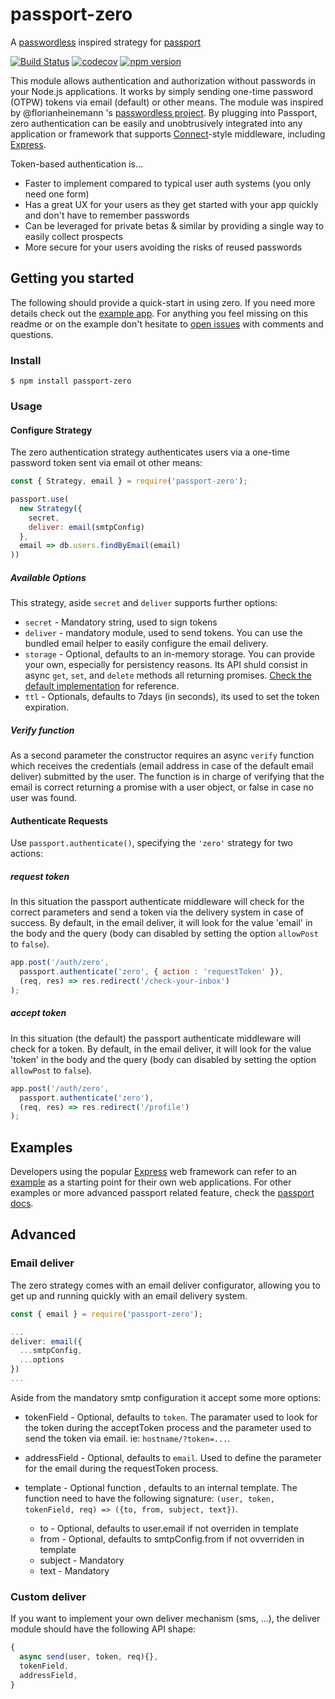 passport-zero
==============

A [passwordless](https://github.com/florianheinemann/passwordless) inspired strategy for [passport](https://github.com/jaredhanson/passport)

[![Build Status](https://travis-ci.org/nickbalestra/zero.svg?branch=master)](https://travis-ci.org/nickbalestra/zero)
[![codecov](https://codecov.io/gh/nickbalestra/zero/branch/master/graph/badge.svg)](https://codecov.io/gh/nickbalestra/zero)
[![npm version](https://badge.fury.io/js/passport-zero.svg)](http://badge.fury.io/js/passport-zero)

This module allows authentication and authorization without passwords in your Node.js
applications. It works by simply sending one-time password (OTPW) tokens via email (default) or other means. The module was inspired by @florianheinemann 's [passwordless project](https://github.com/florianheinemann/passwordless/). By plugging into Passport, zero authentication can be easily and unobtrusively integrated into any application or framework that supports [Connect](http://www.senchalabs.org/connect/)-style middleware, including [Express](http://expressjs.com/). 

Token-based authentication is...

- Faster to implement compared to typical user auth systems (you only need one form)
- Has a great UX for your users as they get started with your app quickly and don't have to remember passwords
- Can be leveraged for private betas & similar by providing a single way to easily collect prospects 
- More secure for your users avoiding the risks of reused passwords

## Getting you started

The following should provide a quick-start in using zero. If you need more details check out the [example app](https://github.com/nickbalestra/zero/tree/master/example). For anything you feel missing on this readme or on the example don't hesitate to [open issues]((https://github.com/nickbalestra/zero/issues)) with comments and questions.

### Install

```
$ npm install passport-zero
```

### Usage

#### Configure Strategy

The zero authentication strategy authenticates users via a one-time password token sent via email ot other means:

```js
const { Strategy, email } = require('passport-zero');

passport.use(
  new Strategy({              
    secret,
    deliver: email(smtpConfig)                    
  },
  email => db.users.findByEmail(email)
))
```

##### Available Options

This strategy, aside `secret` and `deliver` supports further options:

* `secret` - Mandatory string, used to sign tokens
* `deliver` - mandatory module, used to send tokens. You can use the bundled email helper to easily configure the email delivery.
* `storage` - Optional, defaults to an in-memory storage. You can provide your own, especially for persistency reasons. Its API shuld consist in async `get`, `set`, and `delete` methods all returning promises. [Check the default implementation](https://github.com/nickbalestra/zero/blob/master/lib/deliver/index.js) for reference.
* `ttl` - Optionals, defaults to 7days (in seconds), its used to set the token expiration.

##### Verify function
As a second parameter the constructor requires an async `verify` function which receives the credentials (email address in case of the default email deliver) submitted by the user. The function is in charge of verifying that the email is correct returning a promise with a user object, or false in case no user was found.

#### Authenticate Requests
Use `passport.authenticate()`, specifying the `'zero'` strategy for two actions:

##### request token
In this situation the passport authenticate middleware will check for the correct parameters and send a token via the delivery system in case of success. By default, in the email deliver, it will look for the value 'email' in the body and the query (body can disabled by setting the option `allowPost` to `false`).

```js
app.post('/auth/zero',
  passport.authenticate('zero', { action : 'requestToken' }), 
  (req, res) => res.redirect('/check-your-inbox')
);
```

##### accept token
In this situation (the default) the passport authenticate middleware will check for a token. By default, in the email deliver, it will look for the value 'token' in the body and the query (body can disabled by setting the option `allowPost` to `false`).

```js
app.post('/auth/zero',
  passport.authenticate('zero'), 
  (req, res) => res.redirect('/profile')
);
```

## Examples

Developers using the popular [Express](http://expressjs.com/) web framework can
refer to an [example](https://github.com/nickbalestra/zero/tree/master/example)
as a starting point for their own web applications. For other examples or more advanced passport related feature, check the [passport docs](http://www.passportjs.org/docs/).

## Advanced

### Email deliver
The zero strategy comes with an email deliver configurator, allowing you to get up and running quickly with an email delivery system.

```js
const { email } = require('passport-zero');

...
deliver: email({
  ...smtpConfig,
  ...options
})
...
```

Aside from the mandatory smtp configuration it accept some more options:

* tokenField - Optional, defaults to `token`. The paramater used to look for the token during the acceptToken process and the parameter used to send the token via email. ie: `hostname/?token=...`.
* addressField - Optional, defaults to `email`. Used to define the parameter for the email during the requestToken process.
* template - Optional function , defaults to an internal template. The function need to have the following signature:  `(user, token, tokenField, req) => ({to, from, subject, text})`. 

  * to - Optional, defaults to user.email if not overriden in template
  * from - Optional, defaults to smtpConfig.from if not ovverriden in template
  * subject - Mandatory
  * text - Mandatory

### Custom deliver

If you want to implement your own deliver mechanism (sms, ...), the deliver module should have the following API shape:

```js
{
  async send(user, token, req){},
  tokenField,
  addressField,
}
```
